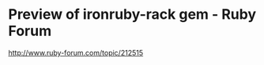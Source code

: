 <!--
id: 768276663
link: http://kevinisom.info/post/768276663/preview-of-ironruby-rack-gem-ruby-forum
slug: preview-of-ironruby-rack-gem-ruby-forum
date: Sun Jul 04 2010 18:44:21 GMT+1200 (NZST)
raw: {"blog_name":"kevinisom","id":768276663,"post_url":"http://kevinisom.info/post/768276663/preview-of-ironruby-rack-gem-ruby-forum","slug":"preview-of-ironruby-rack-gem-ruby-forum","type":"link","date":"2010-07-04 06:44:21 GMT","timestamp":1278225861,"state":"published","format":"html","reblog_key":"CjQcX6Ix","tags":[],"short_url":"http://tmblr.co/Zw68YyjolYt","highlighted":[],"feed_item":"http://www.ruby-forum.com/topic/212515","from_feed_id":"650234","note_count":0,"title":"Preview of ironruby-rack gem - Ruby Forum","url":"http://www.ruby-forum.com/topic/212515","description":""}
publish: 2010-07-04
tags: 
title: Preview of ironruby-rack gem - Ruby Forum
-->


Preview of ironruby-rack gem - Ruby Forum
=========================================

<http://www.ruby-forum.com/topic/212515>

